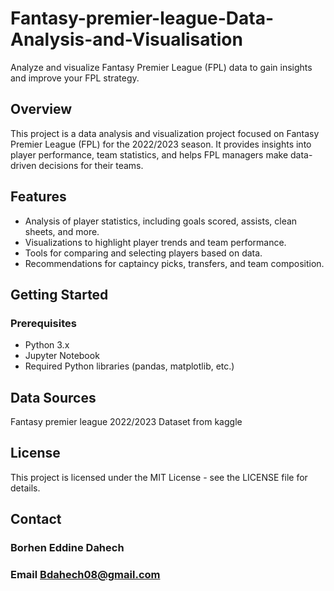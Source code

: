 # Fantasy-premier-league-Data-Analysis-and-Visualisation
Analyze and visualize Fantasy Premier League (FPL) data to gain insights and improve your FPL strategy.

## Overview

This project is a data analysis and visualization project focused on Fantasy Premier League (FPL) for the 2022/2023 season. It provides insights into player performance, team statistics, and helps FPL managers make data-driven decisions for their teams.

## Features

- Analysis of player statistics, including goals scored, assists, clean sheets, and more.
- Visualizations to highlight player trends and team performance.
- Tools for comparing and selecting players based on data.
- Recommendations for captaincy picks, transfers, and team composition.

## Getting Started

### Prerequisites

- Python 3.x
- Jupyter Notebook
- Required Python libraries (pandas, matplotlib, etc.)
## Data Sources
 Fantasy premier league 2022/2023 Dataset from kaggle
## License
This project is licensed under the MIT License - see the LICENSE file for details.
## Contact
### Borhen Eddine Dahech
### Email Bdahech08@gmail.com


